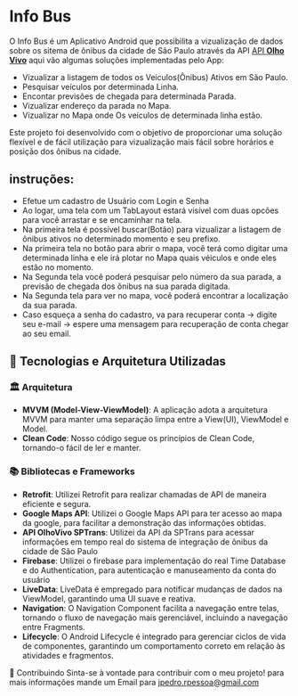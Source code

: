 # Info Bus

O Info Bus é um Aplicativo Android que possibilita a vizualização de dados sobre os sitema de ônibus da cidade de São Paulo através da API [API **Olho Vivo**](api.md)
aqui vão algumas soluções implementadas pelo App:

* Vizualizar a listagem de todos os Veículos(Ônibus) Ativos em São Paulo.
* Pesquisar veículos por determinada Linha.
* Encontar previsões de chegada para determinada Parada.
* Vizualizar endereço da parada no Mapa.
* Vizualizar no Mapa onde Os veículos de determinada linha estão.

Este projeto foi desenvolvido com o objetivo de proporcionar uma solução flexível e de fácil utilização para vizualização mais fácil sobre horários e posição dos ônibus na cidade.

## instruções:

* Efetue um cadastro de Usuário com Login e Senha
* Ao logar, uma tela com um TabLayout estará visível com duas opcões para você arrastar e se encaminhar na tela.
* Na primeira tela é possível buscar(Botão) para vizualizar a listagem de ônibus ativos no determinado momento e seu prefixo. 
* Na primeira tela no botão para abrir o mapa, você terá como digitar uma determinada linha e ele irá plotar no Mapa quais véiculos e onde eles estão no momento.
* Na Segunda tela você poderá pesquisar pelo número da sua parada, a previsão de chegada dos ônibus na sua parada digitada.
* Na Segunda tela para ver no mapa, você poderá encontrar a localização da sua parada.
* Caso esqueça a senha do cadastro, va para recuperar conta -> digite seu e-mail -> espere uma mensagem para recuperação de conta chegar ao seu email.

## 🚀 Tecnologias e Arquitetura Utilizadas

### 🏛️ Arquitetura
- **MVVM (Model-View-ViewModel)**: A aplicação adota a arquitetura MVVM para manter uma separação limpa entre a View(UI), ViewModel e Model.
- **Clean Code**: Nosso código segue os princípios de Clean Code, tornando-o fácil de ler e manter.

### 📚 Bibliotecas e Frameworks
- **Retrofit**: Utilizei Retrofit para realizar chamadas de API de maneira eficiente e segura.
- **Google Maps API**: Utilizei o Google Maps API para ter acesso ao mapa da google, para facilitar a demonstração das informações obtidas.
- **API OlhoVivo SPTrans**: Utilizei da API da SPTrans para acessar informações em tempo real do sistema de integração de ônibus da cidade de São Paulo
- **Firebase**: Utilizei o firebase para implementação do real Time Database e do Authentication, para autenticação e manuseamento da conta do usuário 
- **LiveData**: LiveData é empregado para notificar mudanças de dados na ViewModel, garantindo uma UI suave e reativa.
- **Navigation**: O Navigation Component facilita a navegação entre telas, tornando o fluxo de navegação mais gerenciável, incluindo a navegação entre Fragments.
- **Lifecycle**: O Android Lifecycle é integrado para gerenciar ciclos de vida de componentes, garantindo um comportamento correto em relação às atividades e fragmentos.

🤝 Contribuindo
Sinta-se à vontade para contribuir com o meu projeto! para mais informações mande um Email para jpedro.rpessoa@gmail.com 
